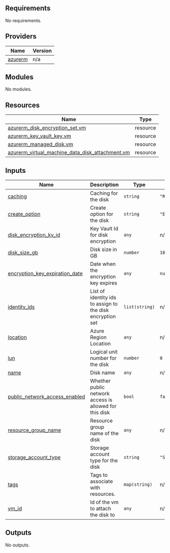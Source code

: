 <!-- BEGIN_TF_DOCS -->
## Requirements

No requirements.

## Providers

| Name | Version |
|------|---------|
| <a name="provider_azurerm"></a> [azurerm](#provider\_azurerm) | n/a |

## Modules

No modules.

## Resources

| Name | Type |
|------|------|
| [azurerm_disk_encryption_set.vm](https://registry.terraform.io/providers/hashicorp/azurerm/latest/docs/resources/disk_encryption_set) | resource |
| [azurerm_key_vault_key.vm](https://registry.terraform.io/providers/hashicorp/azurerm/latest/docs/resources/key_vault_key) | resource |
| [azurerm_managed_disk.vm](https://registry.terraform.io/providers/hashicorp/azurerm/latest/docs/resources/managed_disk) | resource |
| [azurerm_virtual_machine_data_disk_attachment.vm](https://registry.terraform.io/providers/hashicorp/azurerm/latest/docs/resources/virtual_machine_data_disk_attachment) | resource |

## Inputs

| Name | Description | Type | Default | Required |
|------|-------------|------|---------|:--------:|
| <a name="input_caching"></a> [caching](#input\_caching) | Caching for the disk | `string` | `"ReadWrite"` | no |
| <a name="input_create_option"></a> [create\_option](#input\_create\_option) | Create option for the disk | `string` | `"Empty"` | no |
| <a name="input_disk_encryption_kv_id"></a> [disk\_encryption\_kv\_id](#input\_disk\_encryption\_kv\_id) | Key Vault Id for disk encryption | `any` | n/a | yes |
| <a name="input_disk_size_gb"></a> [disk\_size\_gb](#input\_disk\_size\_gb) | Disk size in GB | `number` | `10` | no |
| <a name="input_encryption_key_expiration_date"></a> [encryption\_key\_expiration\_date](#input\_encryption\_key\_expiration\_date) | Date when the encryption key expires | `any` | `null` | no |
| <a name="input_identity_ids"></a> [identity\_ids](#input\_identity\_ids) | List of identity ids to assign to the disk encryption set | `list(string)` | n/a | yes |
| <a name="input_location"></a> [location](#input\_location) | Azure Region Location | `any` | n/a | yes |
| <a name="input_lun"></a> [lun](#input\_lun) | Logical unit number for the disk | `number` | `0` | no |
| <a name="input_name"></a> [name](#input\_name) | Disk name | `any` | n/a | yes |
| <a name="input_public_network_access_enabled"></a> [public\_network\_access\_enabled](#input\_public\_network\_access\_enabled) | Whether public network access is allowed for this disk | `bool` | `false` | no |
| <a name="input_resource_group_name"></a> [resource\_group\_name](#input\_resource\_group\_name) | Resource group name of the disk | `any` | n/a | yes |
| <a name="input_storage_account_type"></a> [storage\_account\_type](#input\_storage\_account\_type) | Storage account type for the disk | `string` | `"Standard_LRS"` | no |
| <a name="input_tags"></a> [tags](#input\_tags) | Tags to associate with resources. | `map(string)` | n/a | yes |
| <a name="input_vm_id"></a> [vm\_id](#input\_vm\_id) | Id of the vm to attach the disk to | `any` | n/a | yes |

## Outputs

No outputs.
<!-- END_TF_DOCS -->